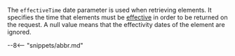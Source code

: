 <!-- SPDX-License-Identifier: CC-BY-4.0 -->
<!-- Copyright Contributors to the ODPi Egeria project 2020. -->

The `effectiveTime` date parameter is used when retrieving elements.  It specifies the time that elements must be [effective](/features/effectivity-dates/overview) in order to be returned on the request.  A null value means that the effectivity dates of the element are ignored.


--8<-- "snippets/abbr.md"
